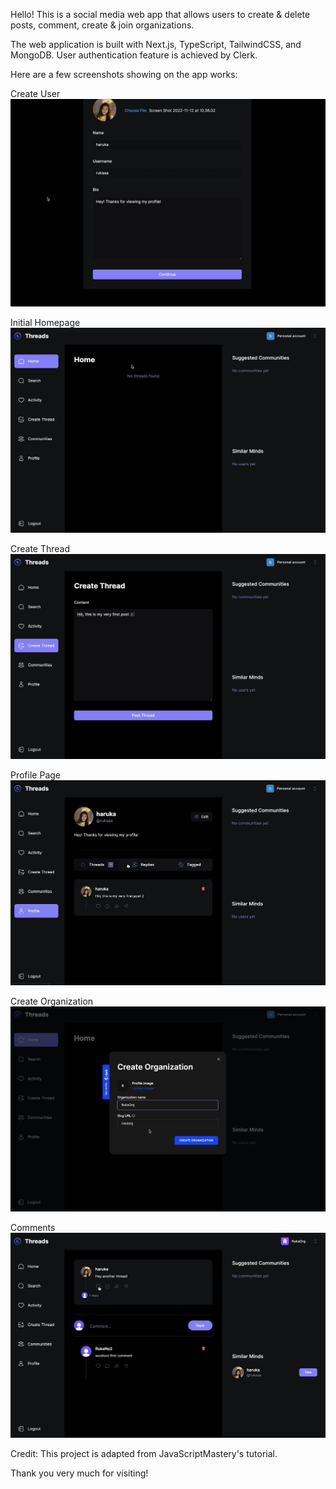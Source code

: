 Hello! This is a social media web app that allows users to create & delete posts, comment, create & join organizations. 

The web application is built with Next.js, TypeScript, TailwindCSS, and MongoDB. User authentication feature is achieved by Clerk.

Here are a few screenshots showing on the app works:

Create User
![Create User](<Screen Shot 2023-10-08 at 23.31.30.png>)

Initial Homepage
![Initial Homepage](<Screen Shot 2023-10-08 at 23.31.49.png>)

Create Thread
![Create Thread](<Screen Shot 2023-10-08 at 23.32.09.png>)

Profile Page
![Profile Page](<Screen Shot 2023-10-08 at 23.32.31.png>)

Create Organization
![Create Org](<Screen Shot 2023-10-08 at 23.33.04.png>)

Comments
![Comments](<Screen Shot 2023-10-08 at 23.33.38.png>)


Credit: This project is adapted from JavaScriptMastery's tutorial.

Thank you very much for visiting!